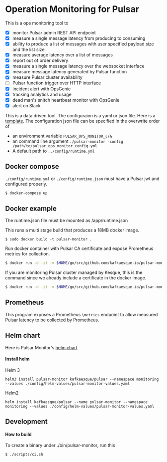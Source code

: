# Operation Monitoring for Pulsar

This is a ops monitoring tool to
- [x] monitor Pulsar admin REST API endpoint
- [x] measure a single message latency from producing to consuming
- [x] ability to produce a list of messages with user specified payload size and the list size
- [x] measure average latency over a list of messages
- [x] report out of order delivery
- [x] measure a single message latency over the websocket interface
- [x] measure message latency generated by Pulsar function
- [x] measure Pulsar cluster availability
- [ ] Pulsar function trigger over HTTP interface
- [x] incident alert with OpsGenie
- [x] tracking analytics and usage
- [x] dead man's snitch heartbeat monitor with OpsGenie
- [x] alert on Slack

This is a data driven tool. The configuraion is a yaml or json file. Here is a [template](../config/runtime_template.json).
The configuration json file can be specified in the overwrite order of 
- an environment variable `PULSAR_OPS_MONITOR_CFG`
- an command line argument `./pulsar-monitor -config /path/to/pulsar_ops_monitor_config.yml`
- A default path to `../config/runtime.yml`

## Docker compose
`./config/runtime.yml` or `./config/runtime.json` must have a Pulsar jwt and configured properly.

``` bash
$ docker-compose up
```

## Docker example
The runtime.json file must be mounted as /app/runtime.json

This runs a multi stage build that produces a 18MB docker image.
```
$ sudo docker build -t pulsar-monitor .
```

Run docker container with Pulsar CA certificate and expose Prometheus metrics for collection.

``` bash
$ docker run -d -it -v $HOME/go/src/github.com/kafkaesque-io/pulsar-monitor/config/runtime.yml:/config/runtime.yml -v /etc/pki/ca-trust/extracted/pem/tls-ca-bundle.pem:/etc/ssl/certs/ca-bundle.crt -p 8080:8080 --name=pulsar-monitor kesque/pulsar-monitor:1.1.1
```

If you are monitoring Pulsar cluster managed by Kesque, this is the command since we already include a certificate in the docker image.
``` bash
$ docker run -d -it -v $HOME/go/src/github.com/kafkaesque-io/pulsar-monitor/config/runtime.yml:/config/runtime.yml -p 8080:8080 --name=pulsar-monitor kesque/pulsar-monitor:1.1.1
```

## Prometheus
This program exposes a Prometheus `\metrics` endpoint to allow measured Pulsar latency to be collected by Prometheus.

## Helm chart
Here is Pulsar Monitor's [helm chart](https://github.com/kafkaesque-io/pulsar-helm-chart/tree/master/helm-chart-sources/pulsar-monitor)

#### Install helm
Helm 3
```
helm3 install pulsar-monitor kafkaesque/pulsar --namespace monitoring --values ./config/helm-values/pulsar-monitor-values.yaml
```

Helm2
```
helm install kafkaesque/pulsar --name pulsar-monitor --namespace monitoring --values ./config/helm-values/pulsar-monitor-values.yaml
```

## Development

#### How to build
To create a binary under ./bin/pulsar-monitor, run this
```
$ ./scripts/ci.sh
```